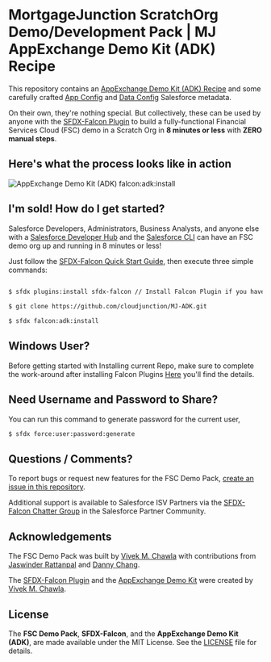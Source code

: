 # MortgageJunction ScratchOrg Demo/Development Pack | MJ AppExchange Demo Kit (ADK) Recipe

This repository contains an [AppExchange Demo Kit (ADK) Recipe](config/demo-recipe.json) and some carefully crafted [App Config](mdapi-source/app-config) and [Data Config](mdapi-source/data-config) Salesforce metadata.  

On their own, they're nothing special.  But collectively, these can be used by anyone with the [SFDX-Falcon Plugin](https://github.com/sfdx-isv/sfdx-falcon) to build a fully-functional Financial Services Cloud (FSC) demo in a Scratch Org in **8 minutes or less** with **ZERO manual steps**. 
## Here's what the process looks like in action

![AppExchange Demo Kit (ADK) falcon:adk:install](https://drive.google.com/uc?export=view&id=1pHTCkPSmGHzS_FoqidyA400ys6yFV8Am)

## I'm sold! How do I get started?

Salesforce Developers, Administrators, Business Analysts, and anyone else with a [Salesforce Developer Hub](https://developer.salesforce.com/docs/atlas.en-us.sfdx_setup.meta/sfdx_setup/sfdx_setup_enable_devhub.htm) and the [Salesforce CLI](https://developer.salesforce.com/tools/sfdxcli) can have an FSC demo org up and running in 8 minutes or less!

Just follow the [SFDX-Falcon Quick Start Guide](https://sfdx-isv.github.io/sfdx-falcon/start/quickstart.html), then execute three simple commands:

```html
 
$ sfdx plugins:install sfdx-falcon // Install Falcon Plugin if you haven't already

$ git clone https://github.com/cloudjunction/MJ-ADK.git

$ sfdx falcon:adk:install
```

## Windows User?

Before getting started with Installing current Repo, make sure to complete the work-around after installing Falcon Plugins
[Here](https://www.mhamzas.com/blog/2021/10/11/sfdx-falcon-plugin-fix-for-windows/) you'll find the details.

## Need Username and Password to Share?
You can run this command to generate password for the current user,

```html
$ sfdx force:user:password:generate
```

## Questions / Comments?

To report bugs or request new features for the FSC Demo Pack, [create an issue in this repository](https://github.com/sfdx-isv/fsc-demo-pack/issues). 

Additional support is available to Salesforce ISV Partners via the [SFDX-Falcon Chatter Group](http://bit.ly/sfdx-falcon-group) in the Salesforce Partner Community.

## Acknowledgements

The FSC Demo Pack was built by [Vivek M. Chawla](https://twitter.com/VivekMChawla) with contributions from [Jaswinder Rattanpal](https://twitter.com/jrattanpal) and [Danny Chang](https://twitter.com/DannySFDC).

The [SFDX-Falcon Plugin](https://github.com/sfdx-isv/sfdx-falcon) and the [AppExchange Demo Kit](https://github.com/sfdx-isv/sfdx-falcon-appx-demo-kit) were created by [Vivek M. Chawla](https://twitter.com/VivekMChawla). 

## License

The **FSC Demo Pack**, **SFDX-Falcon**, and the **AppExchange Demo Kit (ADK)**, are made available under the MIT License. See the [LICENSE](LICENSE) file for details.
